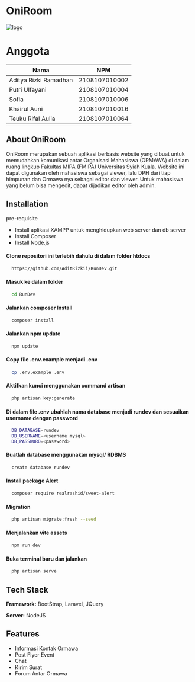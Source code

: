
# OniRoom





![logo](https://github.com/AditRizkii/RunDev/assets/111619251/a78937e1-cadf-4021-a24c-53d111b51769)
# Anggota

| Nama        | NPM           |
| ------------- |:-------------:|
| Aditya Rizki Ramadhan      | 2108107010002 |
| Putri Ulfayani      | 2108107010004 |
| Sofia      | 2108107010006 |
| Khairul Auni | 2108107010016 |
| Teuku Rifal Aulia | 2108107010064 | 

## About OniRoom

OniRoom merupakan sebuah aplikasi berbasis website yang dibuat untuk memudahkan komunikasi antar Organisasi Mahasiswa (ORMAWA) di dalam ruang lingkup Fakultas MIPA (FMIPA) Universitas Syiah Kuala. Website ini dapat digunakan oleh mahasiswa sebagai viewer, lalu DPH dari tiap himpunan dan Ormawa nya sebagai editor dan viewer. Untuk mahasiswa yang belum bisa mengedit, dapat dijadikan editor oleh admin. 


## Installation

pre-requisite
- Install aplikasi XAMPP untuk menghidupkan web server dan db server
- Install Composer 
- Install Node.js 

#### Clone repositori ini terlebih dahulu di dalam folder htdocs
```bash
  https://github.com/AditRizkii/RunDev.git
```
#### Masuk ke dalam folder
```bash
  cd RunDev
```
#### Jalankan composer Install
```bash
  composer install
```
#### Jalankan npm update
```bash
  npm update
```
#### Copy file .env.example menjadi .env
```bash
  cp .env.example .env
```
#### Aktifkan kunci menggunakan command artisan
```bash
  php artisan key:generate
```
#### Di dalam file .env ubahlah nama database menjadi rundev dan sesuaikan username dengan password    
```bash
  DB_DATABASE=rundev
  DB_USERNAME=<username mysql>
  DB_PASSWORD=<password>
```
#### Buatlah database menggunakan mysql/ RDBMS    
```bash
  create database rundev
```
#### Install package Alert    
```bash
  composer require realrashid/sweet-alert
```
#### Migration    
```bash
  php artisan migrate:fresh --seed
```
#### Menjalankan vite assets    
```bash
  npm run dev
```
#### Buka terminal baru dan jalankan     
```bash
  php artisan serve
```
## Tech Stack

**Framework:** BootStrap, Laravel, JQuery

**Server:** NodeJS



## Features

- Informasi Kontak Ormawa
- Post Flyer Event
- Chat 
- Kirim Surat
- Forum Antar Ormawa
